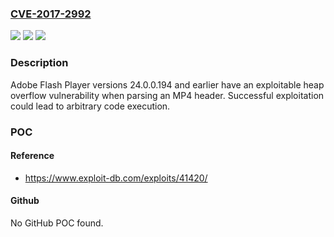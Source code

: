 ### [CVE-2017-2992](https://cve.mitre.org/cgi-bin/cvename.cgi?name=CVE-2017-2992)
![](https://img.shields.io/static/v1?label=Product&message=Adobe%20Flash%20Player%2024.0.0.194%20and%20earlier.&color=blue)
![](https://img.shields.io/static/v1?label=Version&message=n%2Fa&color=blue)
![](https://img.shields.io/static/v1?label=Vulnerability&message=Heap%20Overflow&color=brighgreen)

### Description

Adobe Flash Player versions 24.0.0.194 and earlier have an exploitable heap overflow vulnerability when parsing an MP4 header. Successful exploitation could lead to arbitrary code execution.

### POC

#### Reference
- https://www.exploit-db.com/exploits/41420/

#### Github
No GitHub POC found.

